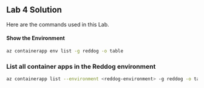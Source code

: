 ## Lab 4 Solution

Here are the commands used in this Lab.

#### Show the Environment

```bash
az containerapp env list -g reddog -o table
```

### List all container apps in the Reddog environment

```bash
az containerapp list --environment <reddog-environment> -g reddog -o table
```

